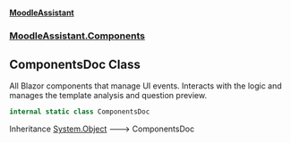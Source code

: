 #### [MoodleAssistant](index.md 'index')
### [MoodleAssistant.Components](MoodleAssistant.Components.md 'MoodleAssistant.Components')

## ComponentsDoc Class

All Blazor components that manage UI events. Interacts with the logic and manages the template analysis and question preview.

```csharp
internal static class ComponentsDoc
```

Inheritance [System.Object](https://docs.microsoft.com/en-us/dotnet/api/System.Object 'System.Object') &#129106; ComponentsDoc